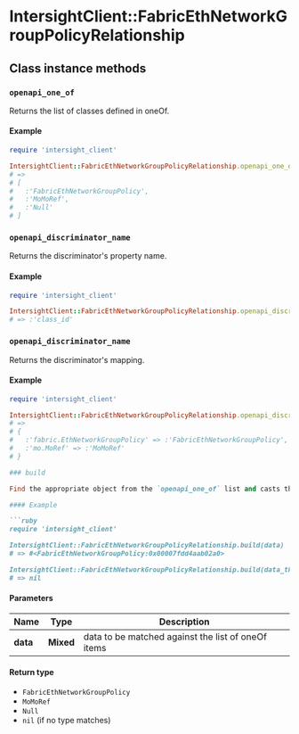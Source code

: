# IntersightClient::FabricEthNetworkGroupPolicyRelationship

## Class instance methods

### `openapi_one_of`

Returns the list of classes defined in oneOf.

#### Example

```ruby
require 'intersight_client'

IntersightClient::FabricEthNetworkGroupPolicyRelationship.openapi_one_of
# =>
# [
#   :'FabricEthNetworkGroupPolicy',
#   :'MoMoRef',
#   :'Null'
# ]
```

### `openapi_discriminator_name`

Returns the discriminator's property name.

#### Example

```ruby
require 'intersight_client'

IntersightClient::FabricEthNetworkGroupPolicyRelationship.openapi_discriminator_name
# => :'class_id'
```

### `openapi_discriminator_name`

Returns the discriminator's mapping.

#### Example

```ruby
require 'intersight_client'

IntersightClient::FabricEthNetworkGroupPolicyRelationship.openapi_discriminator_mapping
# =>
# {
#   :'fabric.EthNetworkGroupPolicy' => :'FabricEthNetworkGroupPolicy',
#   :'mo.MoRef' => :'MoMoRef'
# }

### build

Find the appropriate object from the `openapi_one_of` list and casts the data into it.

#### Example

```ruby
require 'intersight_client'

IntersightClient::FabricEthNetworkGroupPolicyRelationship.build(data)
# => #<FabricEthNetworkGroupPolicy:0x00007fdd4aab02a0>

IntersightClient::FabricEthNetworkGroupPolicyRelationship.build(data_that_doesnt_match)
# => nil
```

#### Parameters

| Name | Type | Description |
| ---- | ---- | ----------- |
| **data** | **Mixed** | data to be matched against the list of oneOf items |

#### Return type

- `FabricEthNetworkGroupPolicy`
- `MoMoRef`
- `Null`
- `nil` (if no type matches)

